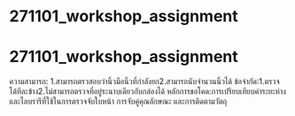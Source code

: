 # 271101_workshop_assignment
# 271101_workshop_assignment
ความสามารถ: 1.สามารถตรวสอบว่านิ้วมือนิ้วที่กำลังยก2.สามารถนับจำนวนนิ้วได้
ข้อจำกัด:1.ตรวจได้ทีละข้าง2.ไม่สามารถตรวจที่อยู่ระนาบเดียวกับกล่องได้
หลักการขอโคด:การเปรียบเทียบค่าระยะห่างและไลบรารีที่ใช้ในการตรวจจับใบหน้า การจับคู่คุณลักษณะ และการติดตามวัตถุ